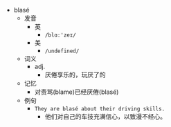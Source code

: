 - blasé
  - 发音
    - 英
      - `/blɑː'zeɪ/`
    - 美
      - `/undefined/`
  - 词义
    - adj.
      - 厌倦享乐的，玩厌了的
  - 记忆
    - 对责骂(blame)已经厌倦(blasé)
  - 例句
    - `They are blasé about their driving skills.`
      - 他们对自己的车技充满信心，以致漫不经心。

